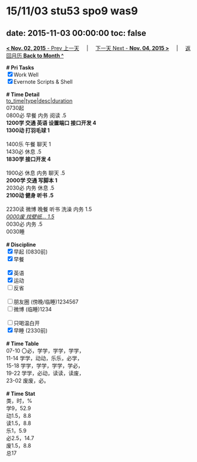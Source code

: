 # 15/11/03 stu53 spo9 was9

date: 2015-11-03 00:00:00
toc: false
---
[**< Nov. 02, 2015** - Prev 上一天](/lifelogs/2015/11/d02.md) &nbsp; &nbsp; | &nbsp; &nbsp; [下一天 Next - **Nov. 04, 2015 >**](/lifelogs/2015/11/d04.md) &nbsp; &nbsp; |  &nbsp; &nbsp; [返回月历 **Back to Month ^**](/lifelogs/2015/11/index.md)
<br/><div><b># Pri Tasks</b></div><div><input checked="true" type="checkbox"/>Work Well</div><div><input checked="true" type="checkbox"/>Evernote Scripts &amp; Shell</div><div><br/></div><div><b># Time Detail</b></div><div><u>to_time|type|desc|duration</u></div><div>0730起</div><div>0800必 早餐 内务 阅读 .5</div><div><b>1200学 交通 英语 设置端口 接口开发 4</b></div><div><b>1300动 打羽毛球 1</b></div><div><br/></div><div>1400乐 午餐 聊天 1</div><div>1430必 休息 .5</div><div><b>1830学 接口开发 4</b></div><div><br/></div><div>1900必 休息 内务 聊天 .5</div><div><b>2000学 交通 写脚本 1</b></div><div>2030必 内务 休息 .5</div><div><b>2100动 健身 听书 .5</b></div><div><br/></div><div>2230读 微博 晚餐 听书 洗澡 内务 1.5</div><div><u><i>0000废 找壁纸… 1.5</i></u></div><div>0030必 内务 .5</div><div>0030睡</div><div><br/></div><div><b># Discipline</b></div><div><input checked="true" type="checkbox"/>早起 (0830前)</div><div><input checked="true" type="checkbox"/>早餐</div><div><br/></div><div><input checked="true" type="checkbox"/>英语</div><div><input checked="true" type="checkbox"/>运动</div><div><input type="checkbox"/>反省</div><div><br/></div><div><input type="checkbox"/>朋友圈 (傍晚/临睡)1234567</div><div><input type="checkbox"/>微博 (临睡)1234</div><div><br/></div><div><input type="checkbox"/>只喝温白开</div><div><input checked="true" type="checkbox"/>早睡 (2330前)</div><div><br/></div><div><b># Time Table</b></div><div>07-10 〇必，学学，学学，学学，</div><div>11-14 学学，动动，乐乐，必学，</div><div>15-18 学学，学学，学学，学必，</div><div>19-22 学学，必动，读读，读废，</div><div>23-02 废废，必。</div><div><br/></div><div><b># Time Stat</b></div><div>类，时，%</div><div>学9，52.9</div><div>动1.5，8.8</div><div>读1.5，8.8</div><div>乐1，5.9</div><div>必2.5，14.7</div><div>废1.5，8.8</div><div>总17</div>
